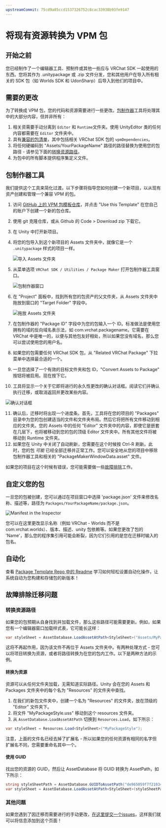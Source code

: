 ```yaml
---
upstreamCommit: 75cd9a85ccd1537326752c8cac33938b93fe9147
---
```


# 将现有资源转换为 VPM 包

## 开始之前

您已经制作了一个编辑器工具、预制件或其他一些应与 VRChat SDK 一起使用的东西。您将其作为 .unitypackage 或 .zip 文件分发，您和其他用户在导入所有相关的 SDK 包（如 Worlds SDK 和 UdonSharp）后导入到他们的项目中。

## 需要的更改

为了转换成 VPM 包，您的代码和资源需要进行一些更改。[包制作器](#package-maker-tool)工具将处理其中的大部分内容，但并非所有：
1. 相关资需要手动分离到 `Editor` 和 `Runtime`文件夹。使用 UnityEditor 类的任何内容都需要在 `Editor` 文件夹中。
2. 具有[兼容的包清单](/vcc.docs.vrchat.com/vpm/packages#package-format)，其中包括相关 VRChat SDK 包的 `vpmDependencies`。
3. 将任何硬编码到 "Assets/YourPackageName" 路径的路径替换为使用您的包路径 - 请参见下面的[转换资源路径](#converting-asset-paths)。
4. 为包中的所有脚本提供程序集定义文件。

## 包制作器工具

我们提供这个工具来简化过渡。以下步骤将指导您如何创建一个新项目，以从现有资产创建和管理一个兼容 VPM 的包。

1. 访问 [GitHub 上的 VPM 包模板仓库](https://github.com/vrchat-community/template-package)，并点击 "Use this Template" 在您自己的账户下创建一个新的包仓库。
2. 使用 git 克隆仓库，或从 Github 的 Code > Download zip 下载它。
3. 在 Unity 中打开新项目。
4. 将您的包导入到这个新项目的 Assets 文件夹中，就像它是一个 `.unitypackage` 样式的项目一样。

    ![导入 Assets 文件夹](/vcc.docs.vrchat.com/images/package-maker/folder-imported.png)

5. 从菜单选项 `VRChat SDK / Utilities / Package Maker` 打开包制作器工具窗口。

   ![包制作器窗口](/vcc.docs.vrchat.com/images/package-maker/window.png)

6. 在 "Project" 面板中，找到所有您的包资产的父文件夹，从 Assets 文件夹中拖放到窗口的 "Target Folder" 字段中。

   ![拖放 Assets 文件夹](/vcc.docs.vrchat.com/images/package-maker/drag-drop-folder.png)

7. 在包制作器的 "Package ID" 字段中为您的包输入一个 ID。标准做法是使用您拥有的域的反向域名表示法，如 com.vrchat.packagename。它需要在 VRChat 中是唯一的，以便与其他包友好相处，所以如果您没有域名，那么您可以尝试使用您的用户名。
8. 如果您的包需要任何 VRChat SDK 包，从 "Related VRChat Package" 下拉菜单中选择最合适的一个。
9. 一旦您选择了一个有效的目标文件夹和包 ID，"Convert Assets to Package" 按钮将被启用。现在按下它。
10. 工具将显示一个关于它即将进行的永久性更改的确认对话框。阅读它们并确认执行迁移，或取消返回并更改某些内容。

   ![确认对话框](/vcc.docs.vrchat.com/images/package-maker/confirm.png)

11. 确认后，迁移时将出现一个进度条。首先，工具将在您的项目的 "Packages" 目录中为您的包创建适当的文件和文件夹布局。然后它将把所有文件移动到相应的文件夹。您的 Assets 中的任何 "Editor" 文件夹中的内容，即使它是嵌套在几层下，也将被移动到您的包的顶级 Editor 文件夹中。所有其他文件将被移动到 Runtime 文件夹。
12. 如果您在 Unity 中关闭了自动刷新，您需要在这个时候按 Ctrl-R 刷新。此时，您的包 _可能_ 已经全部迁移并正常工作。您可以安全地从您的项目中移除包制作器工具和相关的 "PackageMakerWindowData.asset" 文件。

如果您的项目在这个时候有错误，您可能需要做一些[故障排除](#troubleshooting-migration-issues)工作。

## 自定义您的包
一旦您的包被创建，您可以通过在项目窗口中选择 'package.json' 文件来修改名称、描述等，路径为 `Packages/YourPackageName/package.json`。

![Manifest in the Inspector](/vcc.docs.vrchat.com/images/package-maker/manifest-inspector.png)

您可以在这里更改显示名称（例如 VRChat - Worlds 而不是 com.vrchat.worlds）、版本、描述、unity 包依赖等。如果您更改了包的 'Name'，那么您的程序集引用可能会断裂，因为它们引用的是您在迁移时输入的包名。

## 自动化

查看 [Package Template Repo 中的 Readme](https://github.com/vrchat-community/template-package/blob/main/README.md) 学习如何轻松设置自动化操作，让系统自动为您构建和存储包的新版本！

## 故障排除迁移问题

### 转换资源路径
如果您的包预期从自身找到并加载文件，那么这些路径可能需要更新。例如，如果您有一个编辑器窗口加载样式表，它可能长这样：
```c#
var styleSheet = AssetDatabase.LoadAssetAtPath<StyleSheet>("Assets/MyPackage/Editor/MyPackageStyle.uss");
```
这将不再起作用，因为该文件不再位于 Assets 文件夹中。有两种处理方式 - 您可以将项目转换为资源，或者将路径转换为在您的包内工作。以下是两种方法的示例。

#### 转换为资源

资源可以从任何文件夹加载，无需知道实际路径。Unity 会在您的 Assets 和 Packages 文件夹中的每个名为 "Resources" 的文件夹中查找。
1. 在我们的新包文件夹中，创建一个名为 "Resources" 的文件夹，放在顶级的 "Editor" 文件夹下。
2. 将文件 "MyPackageStyle.uss" 移动到这个 resources 文件夹。
3. 从 `AssetDatabase.LoadAssetAtPath` 切换到 `Resources.Load`，如下所示：

```c#
var styleSheet = Resources.Load<StyleSheet>("MyPackageStyle");
```
注意，上面的文件名已经去掉了扩展名 - 所以如果您的任何资源有相同的名字但扩展名不同，您需要重命名其中一个。

#### 使用 GUID

找出您的资源的 GUID，然后让 AssetDatabase 将 GUID 转换为 AssetPath，如下所示：
```c#
string styleSheetPath = AssetDatabase.GUIDToAssetPath("de965059f7f21034b8c112bfc7a0dc5f");
var styleSheet = AssetDatabase.LoadAssetAtPath<StyleSheet>(styleSheetPath);
```

### 其他问题
如果您遇到了因迁移而需要进行的手动更改，[在这里提交一个issues](https://github.com/vrchat-community/vpm-package-maker/issues)，这样我们就可以将信息添加到这个页面！
